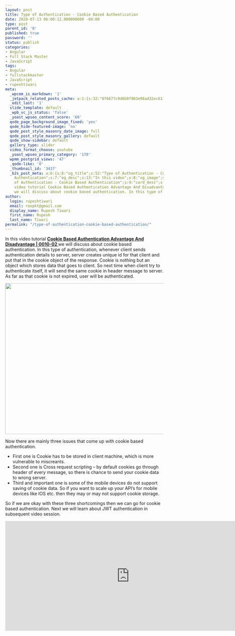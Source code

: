 ```yaml
---
layout: post
title: Type of Authentication - Cookie Based Authentication
date: 2020-07-13 06:00:12.000000000 -04:00
type: post
parent_id: '0'
published: true
password: ''
status: publish
categories:
- Angular
- Full Stack Master
- JavaScript
tags:
- Angular
- fullstackmaster
- JavaScript
- rupeshtiwari
meta:
  _wpcom_is_markdown: '1'
  _jetpack_related_posts_cache: a:1:{s:32:"8f6677c9d6b0f903e98ad32ec61f8deb";a:2:{s:7:"expires";i:1611941245;s:7:"payload";a:3:{i:0;a:1:{s:2:"id";i:3445;}i:1;a:1:{s:2:"id";i:3431;}i:2;a:1:{s:2:"id";i:3439;}}}}
  _edit_last: '1'
  slide_template: default
  _wpb_vc_js_status: 'false'
  _yoast_wpseo_content_score: '60'
  qode_page_background_image_fixed: 'yes'
  qode_hide-featured-image: 'no'
  qode_post_style_masonry_date_image: full
  qode_post_style_masonry_gallery: default
  qode_show-sidebar: default
  gallery_type: slider
  video_format_choose: youtube
  _yoast_wpseo_primary_category: '178'
  wpmm_postgrid_views: '47'
  _qode-like: '0'
  _thumbnail_id: '3437'
  _b2s_post_meta: a:6:{s:8:"og_title";s:52:"Type of Authentication - Cookie Based
    Authentication";s:7:"og_desc";s:13:"In this video";s:8:"og_image";s:69:"https://blog.rupeshtiwari.com/wp-content/uploads/2020/06/RUPESH-3.png";s:10:"card_title";s:52:"Type
    of Authentication - Cookie Based Authentication";s:9:"card_desc";s:160:"In this
    video tutorial Cookie Based Authentication Advantage And Disadvantage | 0010-02
    we will discuss about cookie based authentication. In this type of authe";s:10:"card_image";s:69:"https://blog.rupeshtiwari.com/wp-content/uploads/2020/06/RUPESH-3.png";}
author:
  login: rupeshtiwari
  email: roopkt@gmail.com
  display_name: Rupesh Tiwari
  first_name: Rupesh
  last_name: Tiwari
permalink: "/type-of-authentication-cookie-based-authentication/"
---
```

<p>In this video tutorial <a href="https://www.youtube.com/watch?v=ZpF8CSR4rhE&amp;list=PLZed_adPqIJp9M8sXttDmlCzWzat44GRi&amp;index=4&amp;t=0s" target="_blank" rel="noopener noreferrer"><strong>Cookie Based Authentication Advantage And Disadvantage | 0010-02 </strong></a>we will discuss about cookie based authentication. In this type of authentication, whenever client sends authentication details to server, server creates unique id for that client and put that in the cookie object of the response. Cookie is nothing but an object which stores data that goes to client. So next time when client try to authenticate itself, it will send the same cookie in header message to server. As far as that cookie is not expired, user will be authenticated.</p>
<p><img class="alignnone size-full wp-image-3436" src="{{ site.baseurl }}/assets/2020/07/CO1.png" alt="" width="852" height="481" /></p>
<p>Now there are mainly three issues that come up with cookie based authentication.</p>
<ul>
<li>First one is Cookie has to be stored in client machine, which is more vulnerable to miscreants.</li>
<li>Second one is Cross request scripting – by default cookies go through header of every message, so there is chance to send your cookie data to wrong server.</li>
<li>Third and important one is some of the mobile devices do not support saving of cookie data. So if you want to scale up your API’s for mobile devices like IOS etc. then they may or may not support cookie storage.</li>
</ul>
<p>So if we are okay with these three shortcomings then we can go for cookie based authentication. Next we will learn about JWT authentication in subsequent video session.</p>
<p><iframe src="https://www.youtube.com/embed/ZpF8CSR4rhE" width="790" height="350" frameborder="0" allowfullscreen="allowfullscreen"><span data-mce-type="bookmark" style="display: inline-block; width: 0px; overflow: hidden; line-height: 0;" class="mce_SELRES_start">﻿</span></iframe></p>
